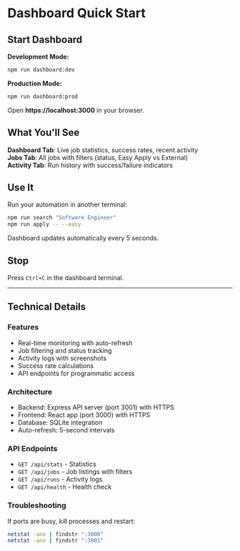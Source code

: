 # Dashboard Quick Start

## Start Dashboard

**Development Mode:**
```bash
npm run dashboard:dev
```

**Production Mode:**
```bash
npm run dashboard:prod
```

Open **https://localhost:3000** in your browser.

## What You'll See

**Dashboard Tab**: Live job statistics, success rates, recent activity  
**Jobs Tab**: All jobs with filters (status, Easy Apply vs External)  
**Activity Tab**: Run history with success/failure indicators

## Use It

Run your automation in another terminal:
```bash
npm run search "Software Engineer"
npm run apply -- --easy
```

Dashboard updates automatically every 5 seconds.

## Stop

Press `Ctrl+C` in the dashboard terminal.

---

## Technical Details

### Features
- Real-time monitoring with auto-refresh
- Job filtering and status tracking  
- Activity logs with screenshots
- Success rate calculations
- API endpoints for programmatic access

### Architecture
- Backend: Express API server (port 3001) with HTTPS
- Frontend: React app (port 3000) with HTTPS
- Database: SQLite integration
- Auto-refresh: 5-second intervals

### API Endpoints
- `GET /api/stats` - Statistics
- `GET /api/jobs` - Job listings with filters
- `GET /api/runs` - Activity logs
- `GET /api/health` - Health check

### Troubleshooting
If ports are busy, kill processes and restart:
```bash
netstat -ano | findstr ":3000"
netstat -ano | findstr ":3001"
```


